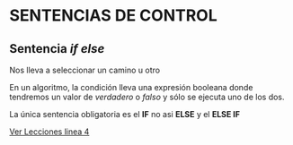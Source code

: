 # SENTENCIAS DE CONTROL

## Sentencia *if else*
Nos lleva a seleccionar un camino u otro

En un algoritmo, la condición  lleva una expresión booleana donde tendremos un valor de *verdadero* o *falso* y sólo se ejecuta uno de los dos.

La única sentencia obligatoria es el **IF** no asi **ELSE** y el **ELSE IF**

[Ver Lecciones linea 4](/Clases/lecciones.py)